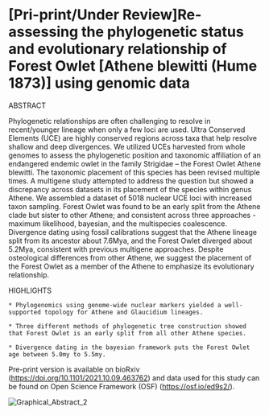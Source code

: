 # [Pri-print/Under Review]Re-assessing the phylogenetic status and evolutionary relationship of Forest Owlet [Athene blewitti (Hume 1873)] using genomic data

ABSTRACT

Phylogenetic relationships are often challenging to resolve in recent/younger lineage when only a few loci are used. Ultra Conserved Elements (UCE) are highly conserved regions across taxa that help resolve shallow and deep divergences. We utilized UCEs harvested from whole genomes to assess the phylogenetic position and taxonomic affiliation of an endangered endemic owlet in the family Strigidae – the Forest Owlet Athene blewitti. The taxonomic placement of this species has been revised multiple times. A multigene study attempted to address the question but showed a discrepancy across datasets in its placement of the species within genus Athene. We assembled a dataset of 5018 nuclear UCE loci with increased taxon sampling. Forest Owlet was found to be an early split from the Athene clade but sister to other Athene; and consistent across three approaches - maximum likelihood, bayesian, and the multispecies coalescence. Divergence dating using fossil calibrations suggest that the Athene lineage split from its ancestor about 7.6Mya, and the Forest Owlet diverged about 5.2Mya, consistent with previous multigene approaches. Despite osteological differences from other Athene, we suggest the placement of the Forest Owlet as a member of the Athene to emphasize its evolutionary relationship.


HIGHLIGHTS

    * Phylogenomics using genome-wide nuclear markers yielded a well-supported topology for Athene and Glaucidium lineages.

    * Three different methods of phylogenetic tree construction showed that Forest Owlet is an early split from all other Athene species.

    * Divergence dating in the bayesian framework puts the Forest Owlet age between 5.0my to 5.5my.
    


Pre-print version is available on bioRxiv (https://doi.org/10.1101/2021.10.09.463762) and data used for this study can be found on Open Science Framework (OSF) (https://osf.io/ed9s2/).  


![Graphical_Abstract_2](https://user-images.githubusercontent.com/61734552/136191609-47028ce9-6f8d-463c-b265-92964bde0cc7.jpg)


